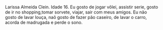 Larissa Almeida Clein.
Idade 16.
Eu gosto de jogar võlei, assistir serie, gosto de ir no shopping,tomar sorvete, viajar, sair com meus amigos.
Eu não gosto de lavar louça, naõ gosto de fazer pão caseiro, de lavar o carro, acorda de madrugada e perde o sono.
